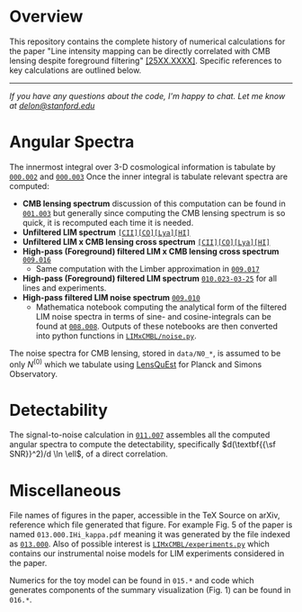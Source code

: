 # Overview 
This repository contains the complete history of numerical calculations for the paper "Line intensity mapping can be directly correlated with CMB lensing despite foreground filtering" [ [25XX.XXXX]](https://arxiv.org//TODO).
Specific references to key calculations are outlined below.

---

*If you have any questions about the code, I'm happy to chat. Let me know at [delon@stanford.edu](mailto:delon@stanford.edu)*


# Angular Spectra

The innermost integral over 3-D cosmological information is tabulate by [`000.002`](000.002.2025-01-13.inner_dkparp_integral.py) and [`000.003`](000.003.2025-01-15.compile_results.ipynb)
Once the inner integral is tabulate relevant spectra are computed:
- **CMB lensing spectrum** discussion of this computation can be found in [`001.003`](001.003.2025-05-03.not_exact_vs_exact.ipynb) but generally since computing the CMB lensing spectrum is so quick, it is recomputed each time it is needed.
- **Unfiltered LIM spectrum** [`[CII]`](010.000.2025-02-24.LIM_auto.ipynb)[`[CO]`](010.000.2025-03-11.LIM_auto_CO.ipynb)[`[Lya]`](010.000.2025-03-13.LIM_auto_Lya.ipynb)[`[HI]`](010.000.2025-03-18.LIM_auto_HI.ipynb)
- **Unfiltered LIM x CMB lensing cross spectrum** [`[CII]`](009.013.2025-03-04-Ik-quad-external.ipynb)[`[CO]`](009.015.2025-03-11-Ik-quad-external-CO.ipynb)[`[Lya]`](009.015.2025-03-11-Ik-quad-external-Lya.ipynb)[`[HI]`](009.015.2025-03-18-Ik-quad-external-HI.ipynb)
- **High-pass (Foreground) filtered LIM x CMB lensing cross spectrum** [`009.016`](009.016.2025-03-28.dblquad_IHiKappa_comb.py)
    - Same computation with the Limber approximation in [`009.017`](009.017.2025-05-06.IHiKappa_Limber.ipynb)
- **High-pass (Foreground) filtered LIM spectrum** [`010.023-03-25`](010.023-03-25-qmc-comb-gpu.py) for all lines and experiments.
- **High-pass filtered LIM noise spectrum** [`009.010`](009.010.2025-02-20-comb-cov-bin-mpm-quad.py)
    - Mathematica notebook computing the analytical form of the filtered LIM noise spectra in terms of sine- and cosine-integrals can be found at [`008.008`](008.008.2025-02-17-analytical-eLOeLO.nb). Outputs of these notebooks are then converted into python functions in [`LIMxCMBL/noise.py`](LIMxCMBL/noise.py).

The noise spectra for CMB lensing, stored in `data/N0_*`, is assumed to be only $N^{(0)}$ which we tabulate using [LensQuEst](https://github.com/DelonShen/LensQuEst) for Planck and Simons Observatory.

# Detectability
The signal-to-noise calculation in [`011.007`](011.007.2025-05-01-SNR-calc.py) assembles all the computed angular spectra to compute the detectability, specifically $d(\textbf{{\sf SNR}}^2)/d \ln \ell$, of a direct correlation.

# Miscellaneous
File names of figures in the paper, accessible in the TeX Source on arXiv, reference which file generated that figure. For example Fig. 5 of the paper is named `013.000.IHi_kappa.pdf` meaning it was generated by the file indexed as [`013.000`](013.000.2025-03-28-visualize-Ik.ipynb). Also of possible interest is [`LIMxCMBL/experiments.py`](LIMxCMBL/experiments.py) which contains our instrumental noise models for LIM experiments considered in the paper.

Numerics for the toy model can be found in `015.*` and code which generates components of the summary visualization (Fig. 1) can be found in `016.*`.
